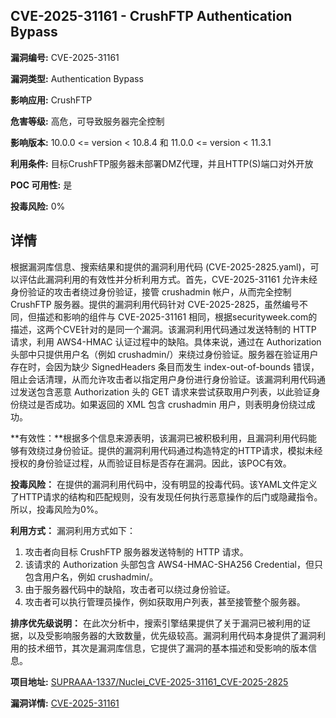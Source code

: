 ## CVE-2025-31161 - CrushFTP Authentication Bypass

**漏洞编号:** CVE-2025-31161

**漏洞类型:** Authentication Bypass

**影响应用:** CrushFTP

**危害等级:** 高危，可导致服务器完全控制

**影响版本:** 10.0.0 <= version < 10.8.4 和 11.0.0 <= version < 11.3.1

**利用条件:** 目标CrushFTP服务器未部署DMZ代理，并且HTTP(S)端口对外开放

**POC 可用性:** 是

**投毒风险:** 0%

## 详情

根据漏洞库信息、搜索结果和提供的漏洞利用代码 (CVE-2025-2825.yaml)，可以评估此漏洞利用的有效性并分析利用方式。首先，CVE-2025-31161 允许未经身份验证的攻击者绕过身份验证，接管 crushadmin 帐户，从而完全控制 CrushFTP 服务器。提供的漏洞利用代码针对 CVE-2025-2825，虽然编号不同，但描述和影响的组件与 CVE-2025-31161 相同，根据securityweek.com的描述，这两个CVE针对的是同一个漏洞。该漏洞利用代码通过发送特制的 HTTP 请求，利用 AWS4-HMAC 认证过程中的缺陷。具体来说，通过在 Authorization 头部中只提供用户名（例如 crushadmin/）来绕过身份验证。服务器在验证用户存在时，会因为缺少 SignedHeaders 条目而发生 index-out-of-bounds 错误，阻止会话清理，从而允许攻击者以指定用户身份进行身份验证。该漏洞利用代码通过发送包含恶意 Authorization 头的 GET 请求来尝试获取用户列表，以此验证身份绕过是否成功。如果返回的 XML 包含 crushadmin 用户，则表明身份绕过成功。

**有效性：**根据多个信息来源表明，该漏洞已被积极利用，且漏洞利用代码能够有效绕过身份验证。提供的漏洞利用代码通过构造特定的HTTP请求，模拟未经授权的身份验证过程，从而验证目标是否存在漏洞。因此，该POC有效。

**投毒风险：** 在提供的漏洞利用代码中，没有明显的投毒代码。该YAML文件定义了HTTP请求的结构和匹配规则，没有发现任何执行恶意操作的后门或隐藏指令。所以，投毒风险为0%。

**利用方式：** 漏洞利用方式如下：
1.  攻击者向目标 CrushFTP 服务器发送特制的 HTTP 请求。
2.  该请求的 Authorization 头部包含 AWS4-HMAC-SHA256 Credential，但只包含用户名，例如 crushadmin/。
3.  由于服务器代码中的缺陷，攻击者可以绕过身份验证。
4.  攻击者可以执行管理员操作，例如获取用户列表，甚至接管整个服务器。

**排序优先级说明：**
在此次分析中，搜索引擎结果提供了关于漏洞已被利用的证据，以及受影响服务器的大致数量，优先级较高。漏洞利用代码本身提供了漏洞利用的技术细节，其次是漏洞库信息，它提供了漏洞的基本描述和受影响的版本信息。

**项目地址:** [SUPRAAA-1337/Nuclei_CVE-2025-31161_CVE-2025-2825](https://github.com/SUPRAAA-1337/Nuclei_CVE-2025-31161_CVE-2025-2825)

**漏洞详情:** [CVE-2025-31161](https://nvd.nist.gov/vuln/detail/CVE-2025-31161)